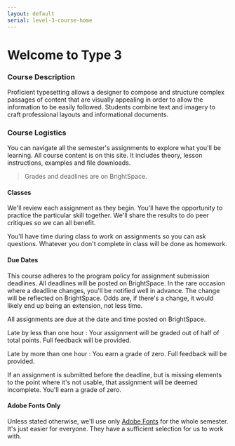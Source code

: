 ```yaml
---
layout: default
serial: level-3-course-home
---
```

# Welcome to Type 3

### Course Description

Proficient typesetting allows a designer to compose and structure complex passages of content that are visually appealing in order to allow the information to be easily followed. Students combine text and imagery to craft professional layouts and informational documents.

### Course Logistics

You can navigate all the semester's assignments to explore what you'll be learning. All course content is on this site. It includes theory, lesson instructions, examples and file downloads.

> Grades and deadlines are on BrightSpace.

#### Classes

We'll review each assignment as they begin. You'll have the opportunity to practice the particular skill together. We'll share the results to do peer critiques so we can all benefit.

You'll have time during class to work on assignments so you can ask questions. Whatever you don't complete in class will be done as homework.

#### Due Dates

This course adheres to the program policy for assignment submission deadlines. All deadlines will be posted on BrightSpace. In the rare occasion where a deadline changes, you'll be notified well in advance. The change will be reflected on BrightSpace. Odds are, if there's a change, it would likely end up being an extension, not less time.

All assignments are due at the date and time posted on BrightSpace.

Late by less than one hour
: Your assignment will be graded out of half of total points. Full feedback will be provided.

Late by more than one hour
: You earn a grade of zero. Full feedback will be provided.

If an assignment is submitted before the deadline, but is missing elements to the point where it's not usable, that assignment will be deemed incomplete. You'll earn a grade of zero.

#### Adobe Fonts Only

Unless stated otherwise, we'll use only [Adobe Fonts](https://fonts.adobe.com) for the whole semester. It's just easier for everyone. They have a sufficient selection for us to work with.